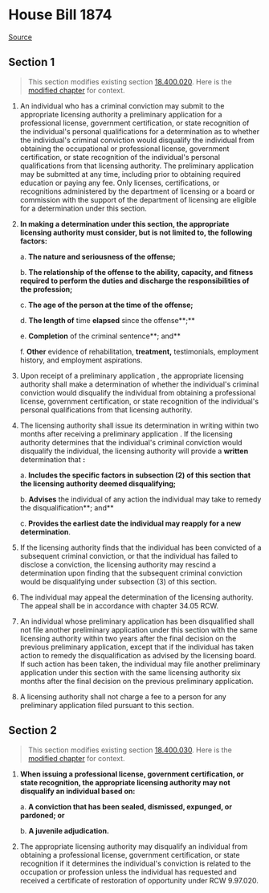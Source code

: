 # House Bill 1874

[Source](http://lawfilesext.leg.wa.gov/biennium/2021-22/Pdf/Bills/House%20Bills/1874.pdf)
## Section 1
> This section modifies existing section [18.400.020](/rcw/18_businesses_and_professions/18.400_professional_licensure—previous_criminal_convictions.md). Here is the [modified chapter](rcw/18_businesses_and_professions/18.400_professional_licensure—previous_criminal_convictions.md) for context.

1. An individual who has a criminal conviction may submit to the appropriate licensing authority a preliminary application for a professional license, government certification, or state recognition of the individual's personal qualifications for a determination as to whether the individual's criminal conviction would disqualify the individual from obtaining the occupational or professional license, government certification, or state recognition of the individual's personal qualifications from that licensing authority. The preliminary application may be submitted at any time, including prior to obtaining required education or paying any fee. Only licenses, certifications, or recognitions administered by the department of licensing or a board or commission with the support of the department of licensing are eligible for a determination under this section.

2. **In making a determination under this section, the appropriate licensing authority must consider, but is not limited to, the following factors:**

    a. **The nature and seriousness of the offense;**

    b. **The relationship of the offense to the ability, capacity, and fitness required to perform the duties and discharge the responsibilities of the profession;**

    c. **The age of the person at the time of the offense;**

    d. **The length of** time **elapsed** since the offense**;**

    e. **Completion** of the criminal sentence**; and**

    f. **Other** evidence of rehabilitation, **treatment,** testimonials, employment history, and employment aspirations.

3. Upon receipt of a preliminary application , the appropriate licensing authority shall make a determination of whether the individual's criminal conviction would disqualify the individual from obtaining a professional license, government certification, or state recognition of the individual's personal qualifications from that licensing authority.

4. The licensing authority shall issue its determination in writing within two months after receiving a preliminary application . If the licensing authority determines that the individual's criminal conviction would disqualify the individual, the licensing authority will provide a **written** determination that **:**

    a. **Includes the specific factors in subsection (2) of this section that the licensing authority deemed disqualifying;**

    b. **Advises** the individual of any action the individual may take to remedy the disqualification**; and**

    c. **Provides the earliest date the individual may reapply for a new determination**.

5. If the licensing authority finds that the individual has been convicted of a subsequent criminal conviction, or that the individual has failed to disclose a conviction, the licensing authority may rescind a determination upon finding that the subsequent criminal conviction would be disqualifying under subsection (3) of this section.

6. The individual may appeal the determination of the licensing authority. The appeal shall be in accordance with chapter 34.05 RCW.

7. An individual whose preliminary application has been disqualified shall not file another preliminary application under this section with the same licensing authority within two years after the final decision on the previous preliminary application, except that if the individual has taken action to remedy the disqualification as advised by the licensing board. If such action has been taken, the individual may file another preliminary application under this section with the same licensing authority six months after the final decision on the previous preliminary application.

8. A licensing authority shall not charge a fee to a person for any preliminary application filed pursuant to this section.


## Section 2
> This section modifies existing section [18.400.030](/rcw/18_businesses_and_professions/18.400_professional_licensure—previous_criminal_convictions.md). Here is the [modified chapter](rcw/18_businesses_and_professions/18.400_professional_licensure—previous_criminal_convictions.md) for context.

1. **When issuing a professional license, government certification, or state recognition, the appropriate licensing authority may not disqualify an individual based on:**

    a. **A conviction that has been sealed, dismissed, expunged, or pardoned; or**

    b. **A juvenile adjudication.**

2. The appropriate licensing authority may disqualify an individual from obtaining a professional license, government certification, or state recognition if it determines the individual's conviction is related to the occupation or profession unless the individual has requested and received a certificate of restoration of opportunity under RCW 9.97.020.

